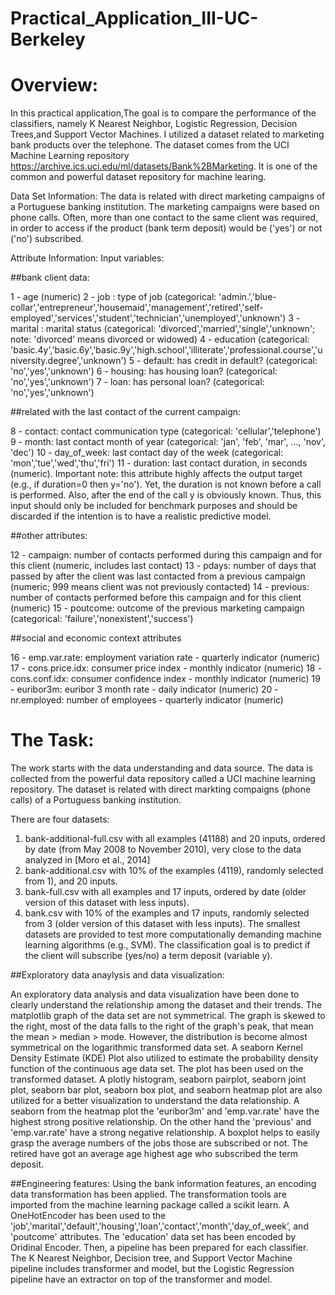 # Practical_Application_III-UC-Berkeley

# Overview:
In this practical application,The goal is to compare the performance of the classifiers, namely K Nearest Neighbor, Logistic Regression, Decision Trees,and Support Vector Machines. I utilized a dataset related to marketing bank products over the telephone. The dataset comes from the UCI Machine Learning repository https://archive.ics.uci.edu/ml/datasets/Bank%2BMarketing. It is one of the common and powerful dataset repository for machine learing. 

Data Set Information:
The data is related with direct marketing campaigns of a Portuguese banking institution. The marketing campaigns were based on phone calls. Often, more than one contact to the same client was required, in order to access if the product (bank term deposit) would be ('yes') or not ('no') subscribed.

Attribute Information:
Input variables:

##bank client data:

1 - age (numeric)
2 - job : type of job (categorical: 'admin.','blue-collar','entrepreneur','housemaid','management','retired','self-employed','services','student','technician','unemployed','unknown')
3 - marital : marital status (categorical: 'divorced','married','single','unknown'; note: 'divorced' means divorced or widowed)
4 - education (categorical: 'basic.4y','basic.6y','basic.9y','high.school','illiterate','professional.course','university.degree','unknown')
5 - default: has credit in default? (categorical: 'no','yes','unknown')
6 - housing: has housing loan? (categorical: 'no','yes','unknown')
7 - loan: has personal loan? (categorical: 'no','yes','unknown')

##related with the last contact of the current campaign:

8 - contact: contact communication type (categorical: 'cellular','telephone')
9 - month: last contact month of year (categorical: 'jan', 'feb', 'mar', ..., 'nov', 'dec')
10 - day_of_week: last contact day of the week (categorical: 'mon','tue','wed','thu','fri')
11 - duration: last contact duration, in seconds (numeric). Important note: this attribute highly affects the output target (e.g., if duration=0 then y='no'). Yet, the duration is not known before a call is performed. Also, after the end of the call y is obviously known. Thus, this input should only be included for benchmark purposes and should be discarded if the intention is to have a realistic predictive model.

##other attributes:

12 - campaign: number of contacts performed during this campaign and for this client (numeric, includes last contact)
13 - pdays: number of days that passed by after the client was last contacted from a previous campaign (numeric; 999 means client was not previously contacted)
14 - previous: number of contacts performed before this campaign and for this client (numeric)
15 - poutcome: outcome of the previous marketing campaign (categorical: 'failure','nonexistent','success')

##social and economic context attributes

16 - emp.var.rate: employment variation rate - quarterly indicator (numeric)
17 - cons.price.idx: consumer price index - monthly indicator (numeric)
18 - cons.conf.idx: consumer confidence index - monthly indicator (numeric)
19 - euribor3m: euribor 3 month rate - daily indicator (numeric)
20 - nr.employed: number of employees - quarterly indicator (numeric)

# The Task:
The work starts with the data understanding and data source. The data is collected from the powerful data repository called a UCI machine learning repository.
The dataset is related with direct markting compaigns (phone calls) of a Portuguess banking institution. 

There are four datasets:
1) bank-additional-full.csv with all examples (41188) and 20 inputs, ordered by date (from May 2008 to November 2010), very close to the data analyzed in [Moro et al., 2014]
2) bank-additional.csv with 10% of the examples (4119), randomly selected from 1), and 20 inputs.
3) bank-full.csv with all examples and 17 inputs, ordered by date (older version of this dataset with less inputs).
4) bank.csv with 10% of the examples and 17 inputs, randomly selected from 3 (older version of this dataset with less inputs).
The smallest datasets are provided to test more computationally demanding machine learning algorithms (e.g., SVM).
The classification goal is to predict if the client will subscribe (yes/no) a term deposit (variable y).

##Exploratory data anaylysis and data visualization:

An exploratory data analysis and data visualization have been done to clearly understand the relationship among the dataset and their trends. The matplotlib graph of the data set are not symmetrical. The graph is skewed to the right, most of the data falls to the right of the graph's peak, that mean the mean > median > mode. However, the distribution is become almost symmetrical on the logarithmic transformed data set. A seaborn Kernel Density Estimate (KDE) Plot also utilized to estimate the probability density function of the continuous age data set. The plot has been used on the transformed dataset. A plotly histogram, seaborn pairplot, seaborn joint plot, seaborn bar plot, seaborn box plot, and seaborn heatmap plot are also utilized for a better visualization to understand the data relationship. 
A seaborn from the heatmap plot the 'euribor3m' and 'emp.var.rate' have the highest strong positive relationship. On the other hand the 'previous' and 'emp.var.rate' have a strong negative relationship. A boxplot helps to easily grasp the average numbers of the jobs those are subscribed or not. The retired have got an average age highest age who subscribed the term deposit.


##Engineering features:
Using the bank information features, an encoding data transformation has been applied. The transformation tools are imported from the machine learning package called a scikit learn. A OneHotEncoder has been used to the 'job','marital','default','housing','loan','contact','month','day_of_week’, and 'poutcome' attributes. The 'education' data set has been encoded by Oridinal Encoder. Then, a pipeline has been prepared for each classifier. The K Nearest Neighbor, Decision tree, and Support Vector Machine pipeline includes transformer and model, but the Logistic Regression pipeline have an extractor on top of the transformer and model.




